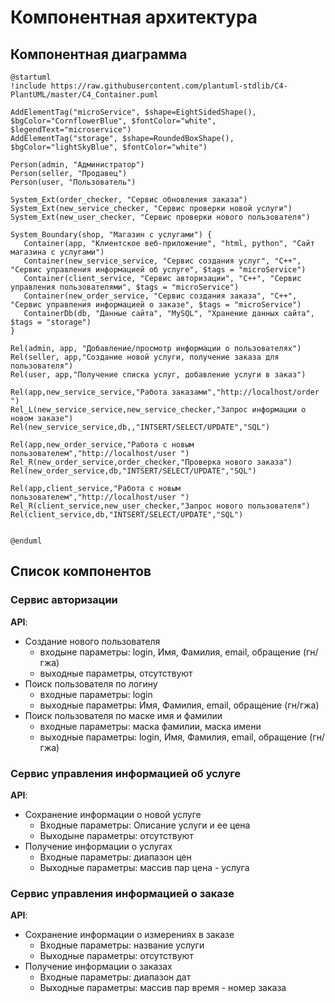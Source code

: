 # Компонентная архитектура
<!-- Состав и взаимосвязи компонентов системы между собой и внешними системами с указанием протоколов, ключевые технологии, используемые для реализации компонентов.
Диаграмма контейнеров C4 и текстовое описание. 
-->
## Компонентная диаграмма

```plantuml
@startuml
!include https://raw.githubusercontent.com/plantuml-stdlib/C4-PlantUML/master/C4_Container.puml

AddElementTag("microService", $shape=EightSidedShape(), $bgColor="CornflowerBlue", $fontColor="white", $legendText="microservice")
AddElementTag("storage", $shape=RoundedBoxShape(), $bgColor="lightSkyBlue", $fontColor="white")

Person(admin, "Администратор")
Person(seller, "Продавец")
Person(user, "Пользователь")

System_Ext(order_checker, "Сервис обновления заказа")
System_Ext(new_service_checker, "Сервис проверки новой услуги")
System_Ext(new_user_checker, "Сервис проверки нового пользователя")

System_Boundary(shop, "Магазин с услугами") {
   Container(app, "Клиентское веб-приложение", "html, python", "Сайт магазина с услугами")
   Container(new_service_service, "Сервис создания услуг", "C++", "Сервис управления информацией об услуге", $tags = "microService") 
   Container(client_service, "Сервис авторизации", "C++", "Сервис управления пользователями", $tags = "microService")    
   Container(new_order_service, "Сервис создания заказа", "C++", "Сервис управления информацией о заказе", $tags = "microService")       
   ContainerDb(db, "Данные сайта", "MySQL", "Хранение данных сайта", $tags = "storage")
}

Rel(admin, app, "Добавление/просмотр информации о пользователях")
Rel(seller, app,"Создание новой услуги, получение заказа для пользователя")
Rel(user, app,"Получение списка услуг, добавление услуги в заказ")

Rel(app,new_service_service,"Работа заказами","http://localhost/order ")
Rel_L(new_service_service,new_service_checker,"Запрос информации о новом заказе")
Rel(new_service_service,db,,"INTSERT/SELECT/UPDATE","SQL")

Rel(app,new_order_service,"Работа с новым пользователем","http://localhost/user ")
Rel_R(new_order_service,order_checker,"Проверка нового заказа")
Rel(new_order_service,db,"INTSERT/SELECT/UPDATE","SQL")

Rel(app,client_service,"Работа с новым пользователем","http://localhost/user ")
Rel_R(client_service,new_user_checker,"Запрос нового пользователя")
Rel(client_service,db,"INTSERT/SELECT/UPDATE","SQL")


@enduml
```
## Список компонентов
### Сервис авторизации

**API**:
-	Создание нового пользователя
      - входыне параметры: login, Имя, Фамилия, email, обращение (гн/гжа)
      - выходные параметры, отсутствуют
-	Поиск пользователя по логину
     - входные параметры:  login
     - выходные параметры: Имя, Фамилия, email, обращение (гн/гжа)
-	Поиск пользователя по маске имя и фамилии
     - входные параметры: маска фамилии, маска имени
     - выходные параметры: login, Имя, Фамилия, email, обращение (гн/гжа)

### Сервис управления информацией об услуге
**API**:
- Сохранение информации о новой услуге
  - Входные параметры: Описание услуги и ее цена
  - Выходыне параметры: отсутствуют
- Получение информации о услугах
  - Входные параметры: диапазон цен
  - Выходные параметры: массив пар цена - услуга


### Сервис управления информацией о заказе
**API**:
- Сохранение информации о измерениях в заказе
  - Входные параметры: название услуги
  - Выходные параметры: отсутствуют
- Получение информации о заказах
  - Входные параметры: диапазон дат
  - Выходные параметры: массив пар время - номер заказа 
